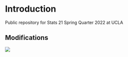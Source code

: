 # Introduction

Public repository for Stats 21 Spring Quarter 2022 at UCLA

## Modifications

![](S22STATS21/stuff/Window1.jpg)
